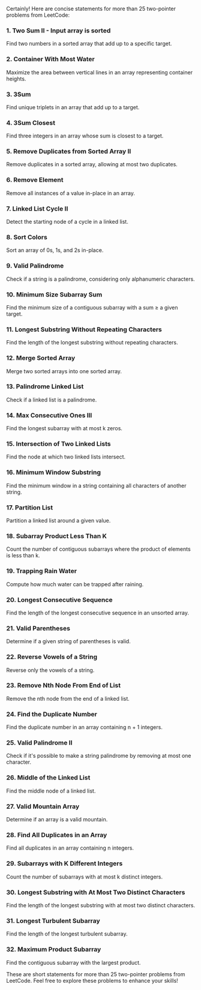 Certainly! Here are concise statements for more than 25 two-pointer problems from LeetCode:

### 1. **Two Sum II - Input array is sorted**
Find two numbers in a sorted array that add up to a specific target.

### 2. **Container With Most Water**
Maximize the area between vertical lines in an array representing container heights.

### 3. **3Sum**
Find unique triplets in an array that add up to a target.

### 4. **3Sum Closest**
Find three integers in an array whose sum is closest to a target.

### 5. **Remove Duplicates from Sorted Array II**
Remove duplicates in a sorted array, allowing at most two duplicates.

### 6. **Remove Element**
Remove all instances of a value in-place in an array.

### 7. **Linked List Cycle II**
Detect the starting node of a cycle in a linked list.

### 8. **Sort Colors**
Sort an array of 0s, 1s, and 2s in-place.

### 9. **Valid Palindrome**
Check if a string is a palindrome, considering only alphanumeric characters.

### 10. **Minimum Size Subarray Sum**
Find the minimum size of a contiguous subarray with a sum ≥ a given target.

### 11. **Longest Substring Without Repeating Characters**
Find the length of the longest substring without repeating characters.

### 12. **Merge Sorted Array**
Merge two sorted arrays into one sorted array.

### 13. **Palindrome Linked List**
Check if a linked list is a palindrome.

### 14. **Max Consecutive Ones III**
Find the longest subarray with at most k zeros.

### 15. **Intersection of Two Linked Lists**
Find the node at which two linked lists intersect.

### 16. **Minimum Window Substring**
Find the minimum window in a string containing all characters of another string.

### 17. **Partition List**
Partition a linked list around a given value.

### 18. **Subarray Product Less Than K**
Count the number of contiguous subarrays where the product of elements is less than k.

### 19. **Trapping Rain Water**
Compute how much water can be trapped after raining.

### 20. **Longest Consecutive Sequence**
Find the length of the longest consecutive sequence in an unsorted array.

### 21. **Valid Parentheses**
Determine if a given string of parentheses is valid.

### 22. **Reverse Vowels of a String**
Reverse only the vowels of a string.

### 23. **Remove Nth Node From End of List**
Remove the nth node from the end of a linked list.

### 24. **Find the Duplicate Number**
Find the duplicate number in an array containing n + 1 integers.

### 25. **Valid Palindrome II**
Check if it's possible to make a string palindrome by removing at most one character.

### 26. **Middle of the Linked List**
Find the middle node of a linked list.

### 27. **Valid Mountain Array**
Determine if an array is a valid mountain.

### 28. **Find All Duplicates in an Array**
Find all duplicates in an array containing n integers.

### 29. **Subarrays with K Different Integers**
Count the number of subarrays with at most k distinct integers.

### 30. **Longest Substring with At Most Two Distinct Characters**
Find the length of the longest substring with at most two distinct characters.

### 31. **Longest Turbulent Subarray**
Find the length of the longest turbulent subarray.

### 32. **Maximum Product Subarray**
Find the contiguous subarray with the largest product.

These are short statements for more than 25 two-pointer problems from LeetCode. Feel free to explore these problems to enhance your skills!